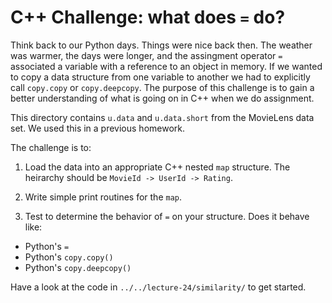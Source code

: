 # C++ Challenge: what does `=` do?

Think back to our Python days.  Things were nice back then.  The weather was
warmer, the days were longer, and the assingment operator `=` associated a
variable with a reference to an object in memory.  If we wanted to copy a data
structure from one variable to another we had to explicitly call `copy.copy` or
`copy.deepcopy`.  The purpose of this challenge is to gain a better
understanding of what is going on in C++ when we do assignment.

This directory contains `u.data` and `u.data.short` from the MovieLens data
set.  We used this in a previous homework.

The challenge is to:

1. Load the data into an appropriate C++ nested `map` structure.  The heirarchy
   should be `MovieId -> UserId -> Rating`.

2. Write simple print routines for the `map`.

3. Test to determine the behavior of `=` on your structure.  Does it behave
like:
  * Python's `=`
  * Python's `copy.copy()`
  * Python's `copy.deepcopy()`

Have a look at the code in `../../lecture-24/similarity/` to get started.
